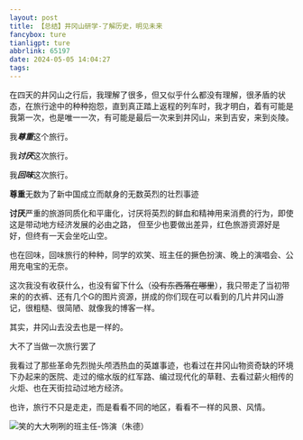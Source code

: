 ```yaml
---
layout: post
title: 【总结】井冈山研学-了解历史，明见未来
fancybox: ture
tianligpt: ture
abbrlink: 65197
date: 2024-05-05 14:04:27
tags:
---
```

在四天的井冈山之行后，我理解了很多，但又似乎什么都没有理解，很矛盾的状态，在旅行途中的种种抱怨，直到真正踏上返程的列车时，我才明白，着有可能是我第一次，也是唯一一次，有可能是最后一次来到井冈山，来到吉安，来到炎陵。

我***尊重***这个旅行。

我***讨厌***这次旅行。

我***回味***这次旅行。

**尊重**无数为了新中国成立而献身的无数英烈的壮烈事迹

**讨厌**严重的旅游同质化和平庸化，讨厌将英烈的鲜血和精神用来消费的行为，即使这是带动地方经济发展的必由之路， 但至少也要做出差异，红色旅游资源好是好，但终有一天会坐吃山空。

也在回味，回味旅行的种种，同学的欢笑、班主任的撅色扮演、晚上的演唱会、公用充电宝的无奈。

这次我没有收获什么，也没有留下什么（~~没有东西落在哪里~~），我只带走了当初带来的的衣裤、还有几个G的图片资源，拼成的你们现在可以看到的几片井冈山游记，很粗糙、很简陋、就像我的博客一样。

其实，井冈山去没去也是一样的。

大不了当做一次旅行罢了

我看过了那些革命先烈抛头颅洒热血的英雄事迹，也看过在井冈山物资奇缺的环境下办起来的医院、走过的缩水版的红军路、编过现代化的草鞋、去看过薪火相传的火炬、也在天街拉动过地方经济。

也许，旅行不只是走走，而是看看不同的地区，看看不一样的风景、风情。

![笑的大大咧咧的班主任-饰演（朱德）](https://pic.awaae001.top/%E5%A4%A7%E4%BA%8B%E8%AE%B0/%E4%BA%95%E5%86%88%E5%B1%B1/%E7%AC%91%E7%9A%84%E5%A4%A7%E5%A4%A7%E5%92%A7%E5%92%A7%E7%9A%84%E7%8F%AD%E4%B8%BB%E4%BB%BB_9ad29451.webp)